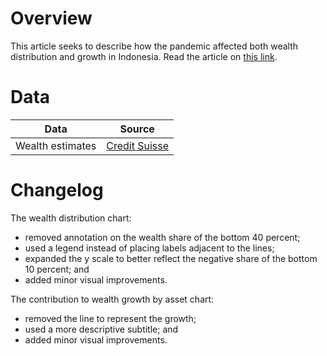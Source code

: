 # Overview

This article seeks to describe how the pandemic affected both wealth distribution and growth in Indonesia. Read the article on [this link](https://www.thejakartapost.com/news/2021/07/12/wealth-gap-narrows-in-indonesia-as-stock-market-slumps-house-prices-grow.html).


# Data

Data | Source |  
---- | ------ |  
Wealth estimates | [Credit Suisse](https://www.credit-suisse.com/about-us/en/reports-research/global-wealth-report.html) |  


# Changelog

The wealth distribution chart:  
- removed annotation on the wealth share of the bottom 40 percent;  
- used a legend instead of placing labels adjacent to the lines;  
- expanded the y scale to better reflect the negative share of the bottom 10 percent; and  
- added minor visual improvements.

The contribution to wealth growth by asset chart:  
- removed the line to represent the growth;  
- used a more descriptive subtitle; and  
- added minor visual improvements.
